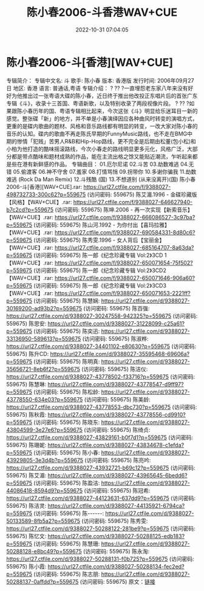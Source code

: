 ﻿---
title: 陈小春2006-斗香港WAV+CUE
date: 2022-10-31 07:04:05
categories: WAV车载音乐、镜像
tags: 华语中文
---
# 陈小春2006-斗[香港][WAV+CUE]

专辑简介：
专辑中文名: 斗
歌手: 陈小春
版本: 香港版
发行时间: 2006年09月27日
地区: 香港
语言: 普通话,粤语
专辑介绍：
? ??
?一直埋怨老东家八年来没有好好为他推出过一张粤语大碟的陈小春，近日终于推出他改投正东唱片后的首张广东专辑《斗》，收录十三首国、粤语新歌，以及特别收录了两段视像片段。
? ??
?如果跟陈小春历年的国、粤语专辑相比起来，今次这张《斗》明显给乐迷耳目一新的感觉。整张碟「新」的地方，并不单是小春演绎因应各种曲风时转变的演唱方式，更重的是碟内歌曲的题材、风格和音乐路线都有明显的转变，一改大家对陈小春的音乐的认知。碟内的歌曲不再走陈氏早期的FunnyMusic路线，也不走在BMG中期的惨情「犯贱」苦男人R&B和Hip-Hop路线，更不完全是后期由松董(包小松)和小柏为他打造的酷味摇滚路线，今次小春走的路线明显更多元化，风格广泛，大部分都是带点酷味和题材成熟的作品，能在主流出格之馀又能贴近潮流，乍听起来都是些在港有新鲜感的作品。
专辑曲目：
01.厄尔尼诺
02.斗苦
03.劫数难逃
04.无错
05.偷渡客
06.神不守舍
07.羞家
08.打情骂悄
09.拐带你
10.多谢你骗我
11.劫数难逃 (Rock Da Man Remix)
12.斗残酷 (国)
13.不想道别 (从来没离开)(国)
陈小春2006-斗[香港][WAV+CUE].rar: https://url27.ctfile.com/f/9388027-498732733-300c62?p=559675
(访问密码: 559675)
陈艾湄.1996 - 金碟珍藏版【风格】【WAV+CUE】.rar: https://url27.ctfile.com/f/9388027-646627940-b7c2cd?p=559675
(访问密码: 559675)
陈坤.2006 - 再一次实现【新索音乐】【WAV+CUE】.rar: https://url27.ctfile.com/f/9388027-666086527-3c97ba?p=559675
(访问密码: 559675)
陈山河.1992 - 为你付出【喜玛拉雅】【WAV+CUE】.rar: https://url27.ctfile.com/f/9388027-690584331-8d80c6?p=559675
(访问密码: 559675)
陈秀雯.1996 - 女人背后【宝丽金】【WAV+CUE】.rar: https://url27.ctfile.com/f/9388027-685164707-8a63da?p=559675
(访问密码: 559675)
陈一郎《纪念珍藏专辑 Vol:2》3CD 1【WAV+CUE】.rar: https://url27.ctfile.com/f/9388027-650071654-75f502?p=559675
(访问密码: 559675)
陈一郎《纪念珍藏专辑 Vol:2》3CD2【WAV+CUE】.rar: https://url27.ctfile.com/f/9388027-650071646-906a60?p=559675
(访问密码: 559675)
陈一郎《纪念珍藏专辑 Vol:2》3CD3【WAV+CUE】.rar: https://url27.ctfile.com/f/9388027-650071653-2221ff?p=559675
(访问密码: 559675)
陈慧娴: https://url27.ctfile.com/d/9388027-30169200-ad93b2?p=559675
(访问密码: 559675)
陈百强: https://url27.ctfile.com/d/9388027-30247558-942325?p=559675
(访问密码: 559675)
陈思安: https://url27.ctfile.com/d/9388027-31228099-c25a61?p=559675
(访问密码: 559675)
陈奕迅: https://url27.ctfile.com/d/9388027-33136950-589613?p=559675
(访问密码: 559675)
陈淑桦: https://url27.ctfile.com/d/9388027-34401102-e80630?p=559675
(访问密码: 559675)
陈升CD: https://url27.ctfile.com/d/9388027-35595468-69606a?p=559675
(访问密码: 559675)
陈明真: https://url27.ctfile.com/d/9388027-35656721-8eb6f2?p=559675
(访问密码: 559675)
陈洁仪: https://url27.ctfile.com/d/9388027-43778502-f33716?p=559675
(访问密码: 559675)
陈慧琳: https://url27.ctfile.com/d/9388027-43778547-d9ff97?p=559675
(访问密码: 559675)
陈松龄: https://url27.ctfile.com/d/9388027-43778550-634e03?p=559675
(访问密码: 559675)
陈美龄: https://url27.ctfile.com/d/9388027-43778553-dbc730?p=559675
(访问密码: 559675)
陈秋霞: https://url27.ctfile.com/d/9388027-43778556-cd9910?p=559675
(访问密码: 559675)
陈晓东: https://url27.ctfile.com/d/9388027-43804599-3e27e6?p=559675
(访问密码: 559675)
陈绮贞: https://url27.ctfile.com/d/9388027-43829161-b0f7d1?p=559675
(访问密码: 559675)
陈珊妮: https://url27.ctfile.com/d/9388027-43834678-c1efda?p=559675
(访问密码: 559675)
陈小春: https://url27.ctfile.com/d/9388027-43929805-3e3d4b?p=559675
(访问密码: 559675)
陈亮吟: https://url27.ctfile.com/d/9388027-43932721-b69c12?p=559675
(访问密码: 559675)
陈艾湄: https://url27.ctfile.com/d/9388027-43965645-6bedd6?p=559675
(访问密码: 559675)
陈盈洁: https://url27.ctfile.com/d/9388027-44086418-8594d9?p=559675
(访问密码: 559675)
陈冠希: https://url27.ctfile.com/d/9388027-44123631-637dd9?p=559675
(访问密码: 559675)
陈洁灵: https://url27.ctfile.com/d/9388027-44135921-6794ca?p=559675
(访问密码: 559675)
陈------: https://url27.ctfile.com/d/9388027-50133589-8fb5a2?p=559675
(访问密码: 559675)
陈秀雯: https://url27.ctfile.com/d/9388027-50288122-281be9?p=559675
(访问密码: 559675)
陈忆文: https://url27.ctfile.com/d/9388027-50288125-edb183?p=559675
(访问密码: 559675)
陈慧珊: https://url27.ctfile.com/d/9388027-50288128-e8bc49?p=559675
(访问密码: 559675)
陈永淘: https://url27.ctfile.com/d/9388027-50288131-f0b725?p=559675
(访问密码: 559675)
陈小霞: https://url27.ctfile.com/d/9388027-50288134-fec2ed?p=559675
(访问密码: 559675)
陈志朋: https://url27.ctfile.com/d/9388027-50288137-0affdd?p=559675
(访问密码: 559675)
原文：[链接](https://blog.sina.com.cn/s/blog_1647c7e7601031034.html)
